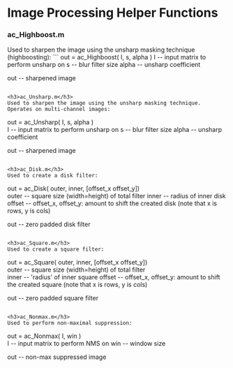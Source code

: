 <h1>Image Processing Helper Functions</h1>  


<h3>ac_Highboost.m</h3>  
Used to sharpen the image using the unsharp masking technique (highboosting):
```
out = ac_Highboost( I, s, alpha )  
  I -- input matrix to perform unsharp on
  s -- blur filter size
  alpha -- unsharp coefficient
  
  out -- sharpened image
```

<h3>ac_Unsharp.m</h3>  
Used to sharpen the image using the unsharp masking technique.  Operates on multi-channel images:
```
out = ac_Unsharp( I, s, alpha )  
  I -- input matrix to perform unsharp on
  s -- blur filter size
  alpha -- unsharp coefficient
  
  out -- sharpened image
```

<h3>ac_Disk.m</h3>  
Used to create a disk filter: 
```
out = ac_Disk( outer, inner, [offset_x offset_y])  
  outer -- square size (width=height) of total filter
  inner -- radius of inner disk
  offset -- offset_x, offset_y: amount to shift the created disk (note that x is rows, y is cols)
  
  out -- zero padded disk filter
```

<h3>ac_Square.m</h3>  
Used to create a square filter:
```
out = ac_Square( outer, inner, [offset_x offset_y])  
  outer -- square size (width=height) of total filter  
  inner -- 'radius' of inner square
  offset -- offset_x, offset_y: amount to shift the created square (note that x is rows, y is cols)
  
  out -- zero padded square filter
```

<h3>ac_Nonmax.m</h3>  
Used to perform non-maximal suppression:
```
out = ac_Nonmax( I, win )  
  I -- input matrix to perform NMS on
  win -- window size
  
  out -- non-max suppressed image
```



